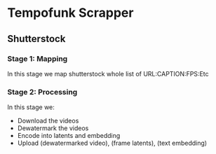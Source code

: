 # Tempofunk Scrapper

## Shutterstock

### Stage 1: Mapping
In this stage we map shutterstock whole list of URL:CAPTION:FPS:Etc

### Stage 2: Processing
In this stage we:
- Download the videos
- Dewatermark the videos
- Encode into latents and embedding
- Upload (dewatermarked video), (frame latents), (text embedding)